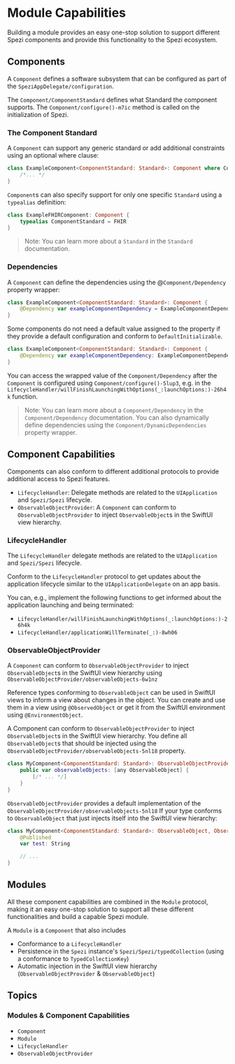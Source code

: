 # Module Capabilities

<!--
                  
This source file is part of the Stanford Spezi open-source project

SPDX-FileCopyrightText: 2022 Stanford University and the project authors (see CONTRIBUTORS.md)

SPDX-License-Identifier: MIT
             
-->

Building a module provides an easy one-stop solution to support different Spezi components and provide this functionality to the Spezi ecosystem.

## Components

A ``Component`` defines a software subsystem that can be configured as part of the ``SpeziAppDelegate/configuration``.

The ``Component/ComponentStandard`` defines what Standard the component supports.
The ``Component/configure()-m7ic`` method is called on the initialization of Spezi.

### The Component Standard

A ``Component`` can support any generic standard or add additional constraints using an optional where clause:
```swift
class ExampleComponent<ComponentStandard: Standard>: Component where ComponentStandard: /* ... */ {
    /*... */
}
```

``Component``s can also specify support for only one specific ``Standard`` using a `typealias` definition:
```swift
class ExampleFHIRComponent: Component {
    typealias ComponentStandard = FHIR
}
```

> Note: You can learn more about a ``Standard`` in the ``Standard`` documentation.

### Dependencies

A ``Component`` can define the dependencies using the @``Component/Dependency`` property wrapper:
```swift
class ExampleComponent<ComponentStandard: Standard>: Component {
    @Dependency var exampleComponentDependency = ExampleComponentDependency()
}
```

Some components do not need a default value assigned to the property if they provide a default configuration and conform to ``DefaultInitializable``.
```swift
class ExampleComponent<ComponentStandard: Standard>: Component {
    @Dependency var exampleComponentDependency: ExampleComponentDependency
}
```

You can access the wrapped value of the ``Component/Dependency`` after the ``Component`` is configured using ``Component/configure()-5lup3``,
e.g. in the ``LifecycleHandler/willFinishLaunchingWithOptions(_:launchOptions:)-26h4k`` function.

> Note: You can learn more about a ``Component/Dependency`` in the ``Component/Dependency`` documentation. You can also dynamically define dependencies using the ``Component/DynamicDependencies`` property wrapper.


## Component Capabilities

Components can also conform to different additional protocols to provide additional access to Spezi features.
- ``LifecycleHandler``: Delegate methods are related to the  `UIApplication` and ``Spezi/Spezi`` lifecycle.
- ``ObservableObjectProvider``: A ``Component`` can conform to ``ObservableObjectProvider`` to inject `ObservableObject`s in the SwiftUI view hierarchy.

### LifecycleHandler

The ``LifecycleHandler`` delegate methods are related to the  `UIApplication` and ``Spezi/Spezi`` lifecycle.

Conform to the `LifecycleHandler` protocol to get updates about the application lifecycle similar to the `UIApplicationDelegate` on an app basis.

You can, e.g., implement the following functions to get informed about the application launching and being terminated:
- ``LifecycleHandler/willFinishLaunchingWithOptions(_:launchOptions:)-26h4k``
- ``LifecycleHandler/applicationWillTerminate(_:)-8wh06``

### ObservableObjectProvider

A ``Component`` can conform to ``ObservableObjectProvider`` to inject `ObservableObject`s in the SwiftUI view hierarchy using ``ObservableObjectProvider/observableObjects-6w1nz``


Reference types conforming to `ObservableObject` can be used in SwiftUI views to inform a view about changes in the object.
You can create and use them in a view using `@ObservedObject` or get it from the SwiftUI environment using `@EnvironmentObject`.

A Component can conform to `ObservableObjectProvider` to inject `ObservableObject`s in the SwiftUI view hierarchy.
You define all `ObservableObject`s that should be injected using the ``ObservableObjectProvider/observableObjects-5nl18`` property.
```swift
class MyComponent<ComponentStandard: Standard>: ObservableObjectProvider {
    public var observableObjects: [any ObservableObject] {
        [/* ... */]
    }
}
```

`ObservableObjectProvider` provides a default implementation of the ``ObservableObjectProvider/observableObjects-5nl18`` If your type conforms to `ObservableObject`
that just injects itself into the SwiftUI view hierarchy:
```swift
class MyComponent<ComponentStandard: Standard>: ObservableObject, ObservableObjectProvider {
    @Published
    var test: String

    // ...
}
```


## Modules

All these component capabilities are combined in the ``Module`` protocol, making it an easy one-stop solution to support all these different functionalities and build a capable Spezi module.

A ``Module`` is a ``Component`` that also includes
- Conformance to a ``LifecycleHandler``
- Persistence in the ``Spezi`` instance's ``Spezi/Spezi/typedCollection`` (using a conformance to ``TypedCollectionKey``)
- Automatic injection in the SwiftUI view hierarchy (``ObservableObjectProvider`` & `ObservableObject`)


## Topics

### Modules & Component Capabilities

- ``Component``
- ``Module``
- ``LifecycleHandler``
- ``ObservableObjectProvider``
